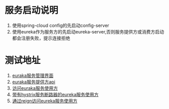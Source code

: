 # 服务启动说明
1. 使用spring-cloud config的先启动config-server
2. 使用eureka作为服务方的先启动eureka-server,否则服务提供方或消费方启动都会注册失败，提示连接拒绝

# 测试地址
1. [euraka服务管理界面](http://localhost:9999/)
2. [euraka服务提供方api](http://localhost:8080/spring-cloud-demo/eureka-provider/hello-world)
3. [访问euraka服务使用方](http://localhost:8081/spring-cloud-demo/eureka-consumer/consume)
4. [带有hystrix服务断路器的eureka服务使用方](http://localhost:8082/spring-cloud-demo/hystrix-eureka-consumer/consume)
5. [通过reign访问eureka服务使用方](http://localhost:8083/spring-cloud-demo/reign-eureka-consumer/consume)